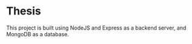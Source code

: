 # Thesis
This project is built using NodeJS and Express as a backend server, and MongoDB as a database.

